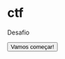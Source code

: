 # ctf

Desafio

<button onclick='window.location.href="Letras_Embaralhadas";
'>Vamos começar!</button>
